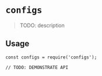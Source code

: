 # `configs`

> TODO: description

## Usage

```
const configs = require('configs');

// TODO: DEMONSTRATE API
```
